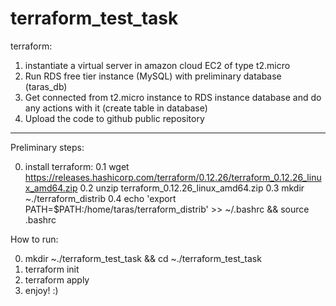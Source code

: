 # terraform_test_task

terraform: 
1) instantiate a virtual server in amazon cloud EC2 of type t2.micro 
2) Run RDS free tier instance (MySQL) with preliminary database (taras_db)
3) Get connected from t2.micro instance to RDS instance database and do any actions with it (create table in database)
4) Upload the code to github public repository
---

Preliminary steps:

0) install terraform: 
0.1 wget https://releases.hashicorp.com/terraform/0.12.26/terraform_0.12.26_linux_amd64.zip
0.2 unzip terraform_0.12.26_linux_amd64.zip
0.3 mkdir ~./terraform_distrib
0.4 echo 'export PATH=$PATH:/home/taras/terraform_distrib' >> ~/.bashrc && source .bashrc


How to run:

0) mkdir ~./terraform_test_task && cd ~./terraform_test_task
1) terraform init
2) terraform apply
3) enjoy! :)


